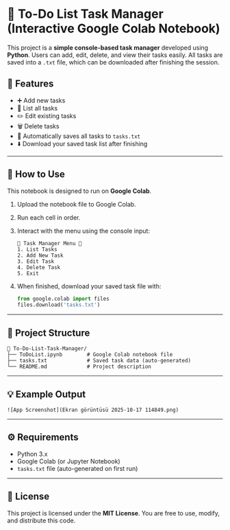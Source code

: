 # 📝 To-Do List Task Manager (Interactive Google Colab Notebook)

This project is a **simple console-based task manager** developed using **Python**.
Users can add, edit, delete, and view their tasks easily.
All tasks are saved into a `.txt` file, which can be downloaded after finishing the session.

## 🚀 Features

* ➕ Add new tasks
* 🧾 List all tasks
* ✏️ Edit existing tasks
* 🗑️ Delete tasks
* 💾 Automatically saves all tasks to `tasks.txt`
* ⬇️ Download your saved task list after finishing

---

## 🧠 How to Use

This notebook is designed to run on **Google Colab**.

1. Upload the notebook file to Google Colab.

2. Run each cell in order.

3. Interact with the menu using the console input:

   ```
   🔹 Task Manager Menu 🔹
   1. List Tasks
   2. Add New Task
   3. Edit Task
   4. Delete Task
   5. Exit
   ```

4. When finished, download your saved task file with:

   ```python
   from google.colab import files
   files.download('tasks.txt')
   ```

---

## 📁 Project Structure

```
📁 To-Do-List-Task-Manager/
├── ToDoList.ipynb        # Google Colab notebook file
├── tasks.txt             # Saved task data (auto-generated)
└── README.md             # Project description
```

---

## 💡 Example Output

```
![App Screenshot](Ekran görüntüsü 2025-10-17 114849.png)

```

---

## ⚙️ Requirements

* Python 3.x
* Google Colab (or Jupyter Notebook)
* `tasks.txt` file (auto-generated on first run)

---

## 📜 License

This project is licensed under the **MIT License**.
You are free to use, modify, and distribute this code.

